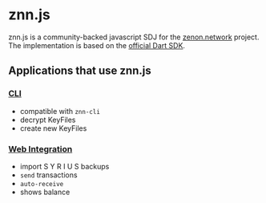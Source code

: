 # znn.js

znn.js is a community-backed javascript SDJ for the [zenon.network](https://zenon.network/) project. 
The implementation is based on the [official Dart SDK](https://github.com/zenon-network/znn_sdk_dart).

## Applications that use znn.js 
### [CLI](https://github.com/alien-valley/znn.js/blob/master/bin/cli.js)
- compatible with `znn-cli`
- decrypt KeyFiles
- create new KeyFiles 
  
### [Web Integration](https://github.com/alien-valley/znn.js/blob/master/examples/index.html) 
- import S Y R I U S backups
- `send` transactions
- `auto-receive`
- shows balance
